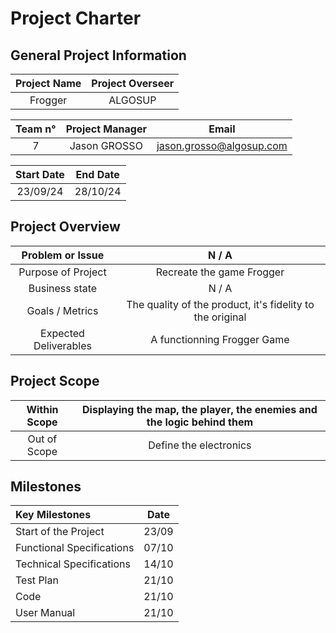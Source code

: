 # Project Charter

## General Project Information

| Project Name | Project Overseer |
| :----------: | :--------------: |
| Frogger      | ALGOSUP          |

| Team n°| Project Manager | Email                    |
| :----: | :-------------: | :----------------------: |
| 7      | Jason GROSSO    | [jason.grosso@algosup.com](jason.grosso@algosup.com)    |

| Start Date | End Date |
| :--------: | :------: |
| 23/09/24   | 28/10/24 |

## Project Overview

| Problem or Issue      | N / A                                                     |
| :-------------------: | :------:                                                  |
| Purpose of Project    | Recreate the game Frogger                                 |
| Business state        | N / A                                                     |
| Goals / Metrics       | The quality of the product, it's fidelity to the original |
| Expected Deliverables | A functionning Frogger Game                               |

## Project Scope

| Within Scope | Displaying the map, the player, the enemies and the logic behind them |
| :----------: | :-------------------------------------------------------------------: |
| Out of Scope | Define the electronics                                                |

## Milestones

| Key Milestones            | Date  |
| :------------------------ | :---: |
| Start of the Project      | 23/09 |
| Functional Specifications | 07/10 |
| Technical Specifications  | 14/10 |
| Test Plan                 | 21/10 |
| Code                      | 21/10 |
| User Manual               | 21/10 |

